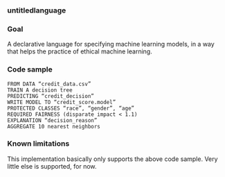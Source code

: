 ### untitledlanguage

### Goal
A declarative language for specifying machine learning models, in a way that helps the practice of ethical machine learning.

### Code sample
```
FROM DATA “credit_data.csv”
TRAIN A decision tree
PREDICTING “credit_decision”
WRITE MODEL TO “credit_score.model”
PROTECTED CLASSES “race”, “gender”, “age”
REQUIRED FAIRNESS (disparate impact < 1.1)
EXPLANATION “decision_reason”
AGGREGATE 10 nearest neighbors
```

### Known limitations
This implementation basically only supports the above code sample. Very little else is supported, for now.